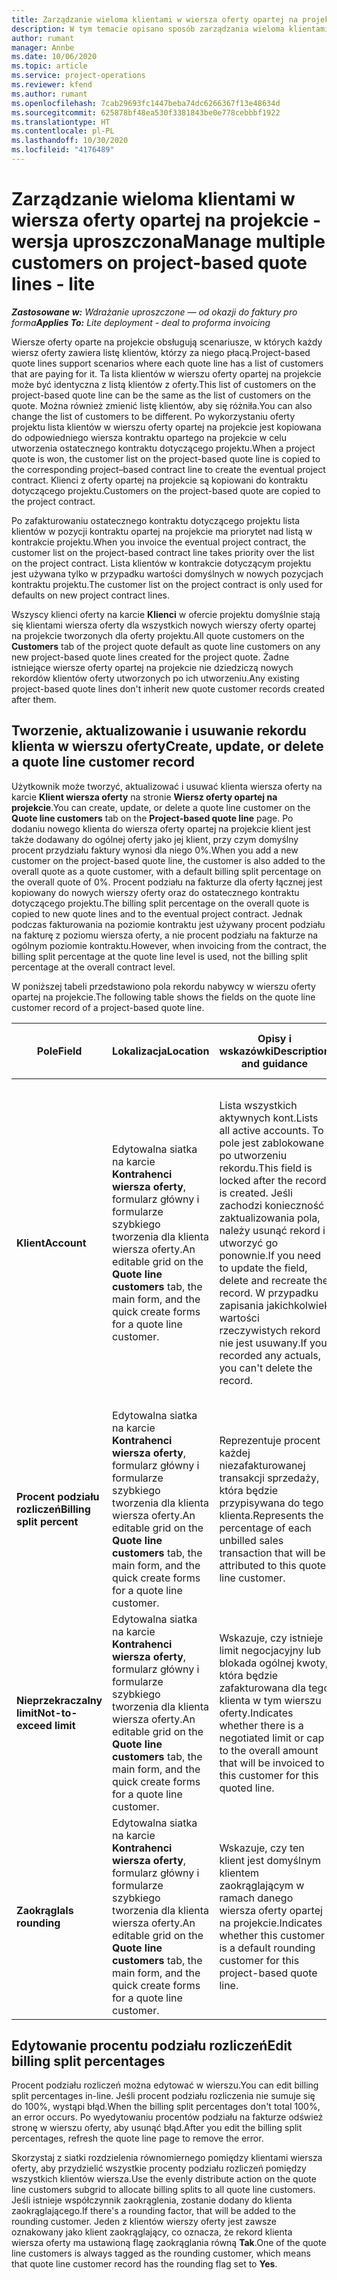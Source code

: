 ```yaml
---
title: Zarządzanie wieloma klientami w wiersza oferty opartej na projekcie - wersja uproszczona
description: W tym temacie opisano sposób zarządzania wieloma klientami w wierszach oferty opartej na projekcie.
author: rumant
manager: Annbe
ms.date: 10/06/2020
ms.topic: article
ms.service: project-operations
ms.reviewer: kfend
ms.author: rumant
ms.openlocfilehash: 7cab29693fc1447beba74dc6266367f13e48634d
ms.sourcegitcommit: 625878bf48ea530f3381843be0e778cebbbf1922
ms.translationtype: HT
ms.contentlocale: pl-PL
ms.lasthandoff: 10/30/2020
ms.locfileid: "4176489"
---
```

# <a name="manage-multiple-customers-on-project-based-quote-lines---lite"></a><span data-ttu-id="47c1d-103">Zarządzanie wieloma klientami w wiersza oferty opartej na projekcie - wersja uproszczona</span><span class="sxs-lookup"><span data-stu-id="47c1d-103">Manage multiple customers on project-based quote lines - lite</span></span>

<span data-ttu-id="47c1d-104">_**Zastosowane w:** Wdrażanie uproszczone — od okazji do faktury pro forma_</span><span class="sxs-lookup"><span data-stu-id="47c1d-104">_**Applies To:** Lite deployment - deal to proforma invoicing_</span></span>

<span data-ttu-id="47c1d-105">Wiersze oferty oparte na projekcie obsługują scenariusze, w których każdy wiersz oferty zawiera listę klientów, którzy za niego płacą.</span><span class="sxs-lookup"><span data-stu-id="47c1d-105">Project-based quote lines support scenarios where each quote line has a list of customers that are paying for it.</span></span> <span data-ttu-id="47c1d-106">Ta lista klientów w wierszu oferty opartej na projekcie może być identyczna z listą klientów z oferty.</span><span class="sxs-lookup"><span data-stu-id="47c1d-106">This list of customers on the project-based quote line can be the same as the list of customers on the quote.</span></span> <span data-ttu-id="47c1d-107">Można również zmienić listę klientów, aby się różniła.</span><span class="sxs-lookup"><span data-stu-id="47c1d-107">You can also change the list of customers to be different.</span></span> <span data-ttu-id="47c1d-108">Po wykorzystaniu oferty projektu lista klientów w wierszu oferty opartej na projekcie jest kopiowana do odpowiedniego wiersza kontraktu opartego na projekcie w celu utworzenia ostatecznego kontraktu dotyczącego projektu.</span><span class="sxs-lookup"><span data-stu-id="47c1d-108">When a project quote is won, the customer list on the project-based quote line is copied to the corresponding project–based contract line to create the eventual project contract.</span></span> <span data-ttu-id="47c1d-109">Klienci z oferty opartej na projekcie są kopiowani do kontraktu dotyczącego projektu.</span><span class="sxs-lookup"><span data-stu-id="47c1d-109">Customers on the project-based quote are copied to the project contract.</span></span>

<span data-ttu-id="47c1d-110">Po zafakturowaniu ostatecznego kontraktu dotyczącego projektu lista klientów w pozycji kontraktu opartej na projekcie ma priorytet nad listą w kontrakcie projektu.</span><span class="sxs-lookup"><span data-stu-id="47c1d-110">When you invoice the eventual project contract, the customer list on the project-based contract line takes priority over the list on the project contract.</span></span> <span data-ttu-id="47c1d-111">Lista klientów w kontrakcie dotyczącym projektu jest używana tylko w przypadku wartości domyślnych w nowych pozycjach kontraktu projektu.</span><span class="sxs-lookup"><span data-stu-id="47c1d-111">The customer list on the project contract is only used for defaults on new project contract lines.</span></span>

<span data-ttu-id="47c1d-112">Wszyscy klienci oferty na karcie **Klienci** w ofercie projektu domyślnie stają się klientami wiersza oferty dla wszystkich nowych wierszy oferty opartej na projekcie tworzonych dla oferty projektu.</span><span class="sxs-lookup"><span data-stu-id="47c1d-112">All quote customers on the **Customers** tab of the project quote default as quote line customers on any new project-based quote lines created for the project quote.</span></span> <span data-ttu-id="47c1d-113">Żadne istniejące wiersze oferty opartej na projekcie nie dziedziczą nowych rekordów klientów oferty utworzonych po ich utworzeniu.</span><span class="sxs-lookup"><span data-stu-id="47c1d-113">Any existing project-based quote lines don't inherit new quote customer records created after them.</span></span>

## <a name="create-update-or-delete-a-quote-line-customer-record"></a><span data-ttu-id="47c1d-114">Tworzenie, aktualizowanie i usuwanie rekordu klienta w wierszu oferty</span><span class="sxs-lookup"><span data-stu-id="47c1d-114">Create, update, or delete a quote line customer record</span></span>

<span data-ttu-id="47c1d-115">Użytkownik może tworzyć, aktualizować i usuwać klienta wiersza oferty na karcie **Klient wiersza oferty** na stronie **Wiersz oferty opartej na projekcie**.</span><span class="sxs-lookup"><span data-stu-id="47c1d-115">You can create, update, or delete a quote line customer on the **Quote line customers** tab on the **Project-based quote line** page.</span></span> <span data-ttu-id="47c1d-116">Po dodaniu nowego klienta do wiersza oferty opartej na projekcie klient jest także dodawany do ogólnej oferty jako jej klient, przy czym domyślny procent przydziału faktury wynosi dla niego 0%.</span><span class="sxs-lookup"><span data-stu-id="47c1d-116">When you add a new customer on the project-based quote line, the customer is also added to the overall quote as a quote customer, with a default billing split percentage on the overall quote of 0%.</span></span> <span data-ttu-id="47c1d-117">Procent podziału na fakturze dla oferty łącznej jest kopiowany do nowych wierszy oferty oraz do ostatecznego kontraktu dotyczącego projektu.</span><span class="sxs-lookup"><span data-stu-id="47c1d-117">The billing split percentage on the overall quote is copied to new quote lines and to the eventual project contract.</span></span> <span data-ttu-id="47c1d-118">Jednak podczas fakturowania na poziomie kontraktu jest używany procent podziału na fakturę z poziomu wiersza oferty, a nie procent podziału na fakturze na ogólnym poziomie kontraktu.</span><span class="sxs-lookup"><span data-stu-id="47c1d-118">However, when invoicing from the contract, the billing split percentage at the quote line level is used, not the billing split percentage at the overall contract level.</span></span> 

<span data-ttu-id="47c1d-119">W poniższej tabeli przedstawiono pola rekordu nabywcy w wierszu oferty opartej na projekcie.</span><span class="sxs-lookup"><span data-stu-id="47c1d-119">The following table shows the fields on the quote line customer record of a project-based quote line.</span></span>

| <span data-ttu-id="47c1d-120">Pole</span><span class="sxs-lookup"><span data-stu-id="47c1d-120">Field</span></span> | <span data-ttu-id="47c1d-121">Lokalizacja</span><span class="sxs-lookup"><span data-stu-id="47c1d-121">Location</span></span> | <span data-ttu-id="47c1d-122">Opisy i wskazówki</span><span class="sxs-lookup"><span data-stu-id="47c1d-122">Description and guidance</span></span> | <span data-ttu-id="47c1d-123">Wpływ zmian w dalszych etapach</span><span class="sxs-lookup"><span data-stu-id="47c1d-123">Downstream impact</span></span> |
| --- | --- | --- | --- |
| <span data-ttu-id="47c1d-124">**Klient**</span><span class="sxs-lookup"><span data-stu-id="47c1d-124">**Account**</span></span> | <span data-ttu-id="47c1d-125">Edytowalna siatka na karcie **Kontrahenci wiersza oferty**, formularz główny i formularze szybkiego tworzenia dla klienta wiersza oferty.</span><span class="sxs-lookup"><span data-stu-id="47c1d-125">An editable grid on the **Quote line customers** tab, the main form, and the quick create forms for a quote line customer.</span></span> | <span data-ttu-id="47c1d-126">Lista wszystkich aktywnych kont.</span><span class="sxs-lookup"><span data-stu-id="47c1d-126">Lists all active accounts.</span></span> <span data-ttu-id="47c1d-127">To pole jest zablokowane po utworzeniu rekordu.</span><span class="sxs-lookup"><span data-stu-id="47c1d-127">This field is locked after the record is created.</span></span> <span data-ttu-id="47c1d-128">Jeśli zachodzi konieczność zaktualizowania pola, należy usunąć rekord i utworzyć go ponownie.</span><span class="sxs-lookup"><span data-stu-id="47c1d-128">If you need to update the field, delete and recreate the record.</span></span> <span data-ttu-id="47c1d-129">W przypadku zapisania jakichkolwiek wartości rzeczywistych rekord nie jest usuwany.</span><span class="sxs-lookup"><span data-stu-id="47c1d-129">If you recorded any actuals, you can't delete the record.</span></span> | <span data-ttu-id="47c1d-130">W przypadku wybrania do dodania konta z głównej listy klientów, klient z wiersza oferty jest dodawany również jako klient oferty po zapisaniu.</span><span class="sxs-lookup"><span data-stu-id="47c1d-130">When you pick an account from the master list of accounts to add, the quote line customer is also added as a quote customer when you save it.</span></span> <span data-ttu-id="47c1d-131">Po wykorzystaniu oferty klienci wiersza oferty są kopiowani jako klienci w pozycji kontraktu projektu.</span><span class="sxs-lookup"><span data-stu-id="47c1d-131">When a quote is won, quote line customers are copied to the project contract line customers.</span></span> |
| <span data-ttu-id="47c1d-132">**Procent podziału rozliczeń**</span><span class="sxs-lookup"><span data-stu-id="47c1d-132">**Billing split percent**</span></span> | <span data-ttu-id="47c1d-133">Edytowalna siatka na karcie **Kontrahenci wiersza oferty**, formularz główny i formularze szybkiego tworzenia dla klienta wiersza oferty.</span><span class="sxs-lookup"><span data-stu-id="47c1d-133">An editable grid on the **Quote line customers** tab, the main form, and the quick create forms for a quote line customer.</span></span> | <span data-ttu-id="47c1d-134">Reprezentuje procent każdej niezafakturowanej transakcji sprzedaży, która będzie przypisywana do tego klienta.</span><span class="sxs-lookup"><span data-stu-id="47c1d-134">Represents the percentage of each unbilled sales transaction that will be attributed to this quote line customer.</span></span> | <span data-ttu-id="47c1d-135">Kopiowane do klientów pozycji kontraktu projektu.</span><span class="sxs-lookup"><span data-stu-id="47c1d-135">Copied over to project contract line customers.</span></span> |
| <span data-ttu-id="47c1d-136">**Nieprzekraczalny limit**</span><span class="sxs-lookup"><span data-stu-id="47c1d-136">**Not-to-exceed limit**</span></span> | <span data-ttu-id="47c1d-137">Edytowalna siatka na karcie **Kontrahenci wiersza oferty**, formularz główny i formularze szybkiego tworzenia dla klienta wiersza oferty.</span><span class="sxs-lookup"><span data-stu-id="47c1d-137">An editable grid on the **Quote line customers** tab, the main form, and the quick create forms for a quote line customer.</span></span> | <span data-ttu-id="47c1d-138">Wskazuje, czy istnieje limit negocjacyjny lub blokada ogólnej kwoty, która będzie zafakturowana dla tego klienta w tym wierszu oferty.</span><span class="sxs-lookup"><span data-stu-id="47c1d-138">Indicates whether there is a negotiated limit or cap to the overall amount that will be invoiced to this customer for this quoted line.</span></span> | <span data-ttu-id="47c1d-139">Po wygraniu oferty ta wartość jest kopiowana do klienta wiersza oferty.</span><span class="sxs-lookup"><span data-stu-id="47c1d-139">Copied over to project contract line customers when a quote is won.</span></span> |
| <span data-ttu-id="47c1d-140">**Zaokrągla**</span><span class="sxs-lookup"><span data-stu-id="47c1d-140">**Is rounding**</span></span> | <span data-ttu-id="47c1d-141">Edytowalna siatka na karcie **Kontrahenci wiersza oferty**, formularz główny i formularze szybkiego tworzenia dla klienta wiersza oferty.</span><span class="sxs-lookup"><span data-stu-id="47c1d-141">An editable grid on the **Quote line customers** tab, the main form, and the quick create forms for a quote line customer.</span></span> | <span data-ttu-id="47c1d-142">Wskazuje, czy ten klient jest domyślnym klientem zaokrąglającym w ramach danego wiersza oferty opartej na projekcie.</span><span class="sxs-lookup"><span data-stu-id="47c1d-142">Indicates whether this customer is a default rounding customer for this project-based quote line.</span></span> | <span data-ttu-id="47c1d-143">Po wygraniu oferty ta wartość jest kopiowana do klienta oferty.</span><span class="sxs-lookup"><span data-stu-id="47c1d-143">Copied over to project contract customers when a quote is won.</span></span> |

## <a name="edit-billing-split-percentages"></a><span data-ttu-id="47c1d-144">Edytowanie procentu podziału rozliczeń</span><span class="sxs-lookup"><span data-stu-id="47c1d-144">Edit billing split percentages</span></span>

<span data-ttu-id="47c1d-145">Procent podziału rozliczeń można edytować w wierszu.</span><span class="sxs-lookup"><span data-stu-id="47c1d-145">You can edit billing split percentages in-line.</span></span> <span data-ttu-id="47c1d-146">Jeśli procent podziału rozliczenia nie sumuje się do 100%, wystąpi błąd.</span><span class="sxs-lookup"><span data-stu-id="47c1d-146">When the billing split percentages don't total 100%, an error occurs.</span></span> <span data-ttu-id="47c1d-147">Po wyedytowaniu procentów podziału na fakturze odśwież stronę w wierszu oferty, aby usunąć błąd.</span><span class="sxs-lookup"><span data-stu-id="47c1d-147">After you edit the billing split percentages, refresh the quote line page to remove the error.</span></span>

<span data-ttu-id="47c1d-148">Skorzystaj z siatki rozdzielenia równomiernego pomiędzy klientami wiersza oferty, aby przydzielić wszystkie procenty podziału rozliczeń pomiędzy wszystkich klientów wiersza.</span><span class="sxs-lookup"><span data-stu-id="47c1d-148">Use the evenly distribute action on the quote line customers subgrid to allocate billing splits to all quote line customers.</span></span> <span data-ttu-id="47c1d-149">Jeśli istnieje współczynnik zaokrąglenia, zostanie dodany do klienta zaokrąglającego.</span><span class="sxs-lookup"><span data-stu-id="47c1d-149">If there's a rounding factor, that will be added to the rounding customer.</span></span> <span data-ttu-id="47c1d-150">Jeden z klientów wierszy oferty jest zawsze oznakowany jako klient zaokrąglający, co oznacza, że rekord klienta wiersza oferty ma ustawioną flagę zaokrąglania równą **Tak**.</span><span class="sxs-lookup"><span data-stu-id="47c1d-150">One of the quote line customers is always tagged as the rounding customer, which means that quote line customer record has the rounding flag set to **Yes**.</span></span> 
